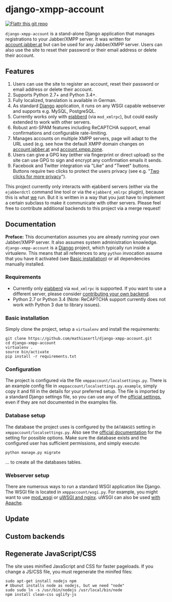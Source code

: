 # django-xmpp-account

[![Flattr this git
repo](http://api.flattr.com/button/flattr-badge-large.png)](http://flattr.com/thing/3969667/jabber-at-Jabber-for-everyone)

`django-xmpp-account` is a stand-alone Django application that manages registrations to your
Jabber/XMPP server. It was written for [account.jabber.at](https://account.jabber.at) but can be
used for any Jabber/XMPP server. Users can also use the site to reset their password or their email
address or delete their account.

## Features

1. Users can use the site to register an account, reset their password or email address or delete
   their account.
2. Supports Python 2.7+ and Python 3.4+.
3. Fully localized, translation is available in German.
4. As standard [Django](https://www.djangoproject.com/) application, it runs on any WSGI capable
   webserver and supports e.g. MySQL, PostgreSQL.
5. Currently works only with [ejabberd](https://www.ejabberd.im/) (via `mod_xmlrpc`), but could
   easily extended to work with other servers.
6. Robust anti-SPAM features including ReCAPTCHA support, email confirmations and configurable
   rate-limiting.
7. Manages accounts on multiple XMPP servers, page will adapt to the URL used (e.g. see how the
   default XMPP domain changes on [account.jabber.at](https://account.jabber.at) and
   [account.xmpp.zone](https://account.xmpp.zone).
8. Users can give a GPG key (either via fingerprint or direct upload) so the site can use GPG to
   sign and encrypt any confirmation emails it sends.
9. Facebook and Twitter integration via "Like" and "Tweet" buttons. Buttons require two clicks to
   protect the users privacy (see e.g. "[Two clicks for more
   privacy](http://www.h-online.com/features/Two-clicks-for-more-privacy-1783256.html)"). 


This project currently only interacts with ejabberd servers (either via the
`ejabberdctl` command line tool or via the `ejabberd_xmlrpc` plugin), because
this is what [we](https://jabber.at) run. But it is written in a way that you
just have to implement a certain subclass to make it communicate with other
servers. Please feel free to contribute additional backends to this project via
a merge request!

## Documentation

**Preface:** This documentation assumes you are already running your own Jabber/XMPP server. It
also assumes system administration knowledge. `django-xmpp-account` is a
[Django](https://www.djangoproject.im) project, which typically run inside a virtualenv. This means
that all references to any `python` invocation assume that you have it activated (see [Basic
installation](#basic-installation)) or all dependencies manually installed.

### Requirements

* Currently only [ejabberd](https://www.ejabberd.im) via `mod_xmlrpc` is supported. If you want to
  use a different server, please consider [contributing your own backend](#custom-backends).
* Python 2.7 or Python 3.4 (Note: ReCAPTCHA support currently does not work with Python 3 due to
  library issues).

### Basic installation

Simply clone the project, setup a `virtualenv` and install the requirements:

```
git clone https://github.com/mathiasertl/django-xmpp-account.git
cd django-xmpp-account
virtualenv .
source bin/activate
pip install -r requirements.txt
```

### Configuration

The project is configured via the file `xmppaccount/localsettings.py`. There is an example config
file in `xmppaccount/localsettings.py.example`, simply copy it and fill in the details for your
preferred setup. The file is imported by a standard Django settings file, so you can use any of the
[official settings](https://docs.djangoproject.com/en/dev/ref/settings/), even if they are not
documented in the examples file.

### Database setup

The database the project uses is configured by the `DATABASES` setting in
`xmppaccount/localsettings.py`. Also see the [official
documentation](https://docs.djangoproject.com/en/dev/ref/settings/#databases) for the setting for
possible options. Make sure the database exists and the configured user has
sufficient permissions, and simply execute:

```
python manage.py migrate
```
... to create all the databases tables.

### Webserver setup

There are numerous ways to run a standard WSGI application like Django. The WSGI file is located in
`xmppaccount/wsgi.py`. For example, you might want to use
[mod_wsgi](https://docs.djangoproject.com/en/dev/howto/deployment/wsgi/modwsgi/) or [uWSGI and
nginx](http://uwsgi-docs.readthedocs.org/en/latest/tutorials/Django_and_nginx.html). uWSGI can also
be used [with Apache](http://uwsgi-docs.readthedocs.org/en/latest/Apache.html).

## Update

## Custom backends

## Regenerate JavaScript/CSS

The site uses minified JavaScript and CSS for faster pageloads. If you change a JS/CSS file, you
must regenerate the minifed files:

```
sudo apt-get install nodejs npm
# Ubunut installs node as nodejs, but we need "node"
sudo sudo ln -s /usr/bin/nodejs /usr/local/bin/node 
npm install clean-css uglify-js

